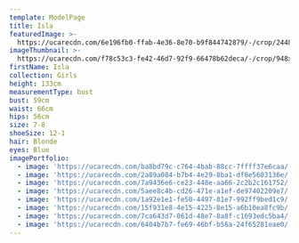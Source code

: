 ```yaml
---
template: ModelPage
title: Isla
featuredImage: >-
  https://ucarecdn.com/6e196fb0-ffab-4e36-8e70-b9f844742879/-/crop/2448x1140/0,276/-/preview/
imageThumbnail: >-
  https://ucarecdn.com/f78c53c3-fe42-46d7-92f9-66478b62deca/-/crop/948x1199/387,106/-/preview/
firstName: Isla
collection: Girls
height: 133cm
measurementType: bust
bust: 59cm
waist: 66cm
hips: 56cm
size: 7-8
shoeSize: 12-1
hair: Blonde
eyes: Blue
imagePortfolio:
  - image: 'https://ucarecdn.com/ba8bd79c-c764-4bab-88cc-7ffff37e6caa/'
  - image: 'https://ucarecdn.com/2a89a084-b7b4-4e29-8ba1-df8e5603136e/'
  - image: 'https://ucarecdn.com/7a9436e6-ce23-448e-aa66-2c2b2c161752/'
  - image: 'https://ucarecdn.com/5aee8c4b-cd26-471e-a1ef-de97402209e7/'
  - image: 'https://ucarecdn.com/1a92e1e1-fe50-4497-81e7-992ff9bed1c9/'
  - image: 'https://ucarecdn.com/15f931e8-4e15-4225-8e15-a6b10ea8fc9b/'
  - image: 'https://ucarecdn.com/7ca643d7-061d-48e7-8a8f-c1693edc5ba4/'
  - image: 'https://ucarecdn.com/6404b7b7-fe69-46bf-b56a-24f65281eae0/'
---
```


